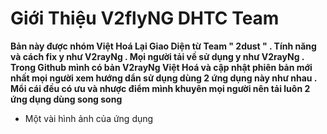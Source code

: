 # Giới Thiệu V2flyNG DHTC Team

**Bản này được nhóm Việt Hoá Lại Giao Diện từ Team " 2dust " . Tính năng và cách fix y như V2rayNg . Mọi người tải về sử dụng y như V2rayNg . Trong Github mình có bản V2rayNg Việt Hoá và cập nhật phiên bản mới nhất mọi người xem hướng dẩn sử dụng dùng 2 ứng dụng này như nhau . Mổi cái đều có ưu và nhược điểm mình khuyên mọi người nên tải luôn 2 ứng dụng dùng song song**

- Một vài hình ảnh của ứng dụng

